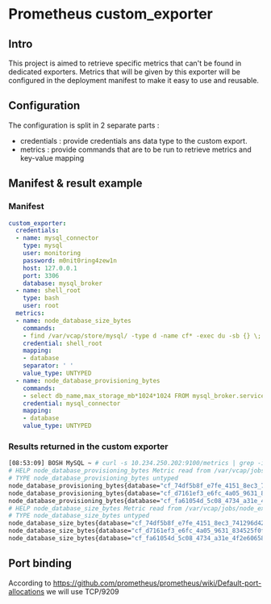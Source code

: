 # Prometheus custom_exporter

## Intro

This project is aimed to retrieve specific metrics that can't be found in dedicated exporters. Metrics that will be given by this exporter will be configured in the deployment manifest to make it easy to use and reusable.

## Configuration 

The configuration is split in 2 separate parts :
 * credentials : provide credentials ans data type to the custom export.
 * metrics : provide commands that are to be run to retrieve metrics and key-value mapping

## Manifest & result example
### Manifest
```yaml
custom_exporter:
  credentials:
  - name: mysql_connector
    type: mysql 
    user: monitoring
    password: m0nit0ring4zew1n
    host: 127.0.0.1
    port: 3306
    database: mysql_broker
  - name: shell_root
    type: bash
    user: root
  metrics:
  - name: node_database_size_bytes
    commands:
    - find /var/vcap/store/mysql/ -type d -name cf* -exec du -sb {} \;| sed -ne 's/^\([0-9]\+\)\t\(\/var\/vcap\/store\/mysql\/\)\(.*\)$/\3 \1/p'
    credential: shell_root
    mapping:
    - database
    separator: ' '
    value_type: UNTYPED
  - name: node_database_provisioning_bytes
    commands:
    - select db_name,max_storage_mb*1024*1024 FROM mysql_broker.service_instances;
    credential: mysql_connector
    mapping:
    - database
    value_type: UNTYPED
```

### Results returned in the custom exporter

```bash
[08:53:09] BOSH MySQL ~ # curl -s 10.234.250.202:9100/metrics | grep -i 'node_database'
# HELP node_database_provisioning_bytes Metric read from /var/vcap/jobs/node_exporter/config/database_provisioning.prom
# TYPE node_database_provisioning_bytes untyped
node_database_provisioning_bytes{database="cf_74df5b8f_e7fe_4151_8ec3_741296d42fbc"} 1.048576e+09
node_database_provisioning_bytes{database="cf_d7161ef3_e6fc_4a05_9631_834525f0f7ba"} 1.048576e+09
node_database_provisioning_bytes{database="cf_fa61054d_5c08_4734_a31e_4f2e6065897b"} 1.048576e+08
# HELP node_database_size_bytes Metric read from /var/vcap/jobs/node_exporter/config/database_size.prom
# TYPE node_database_size_bytes untyped
node_database_size_bytes{database="cf_74df5b8f_e7fe_4151_8ec3_741296d42fbc"} 4157
node_database_size_bytes{database="cf_d7161ef3_e6fc_4a05_9631_834525f0f7ba"} 4157
node_database_size_bytes{database="cf_fa61054d_5c08_4734_a31e_4f2e6065897b"} 4157
```

## Port binding
According to https://github.com/prometheus/prometheus/wiki/Default-port-allocations we will use TCP/9209
